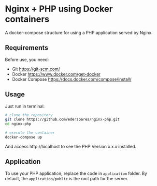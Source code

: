 # Nginx + PHP using Docker containers
A docker-compose structure for using a PHP application served by Nginx.

## Requirements
Before use, you need:

- Git https://git-scm.com/
- Docker https://www.docker.com/get-docker
- Docker Compose https://docs.docker.com/compose/install/

## Usage

Just run in terminal:

```bash
# clone the repository
git clone https://github.com/edersoares/nginx-php.git
cd nginx-php

# execute the container
docker-compose up
```
And access http://localhost to see the PHP Version x.x.x installed.

## Application

To use your PHP application, replace the code in `application` folder. By default, the `application/public` is the root path for the server.